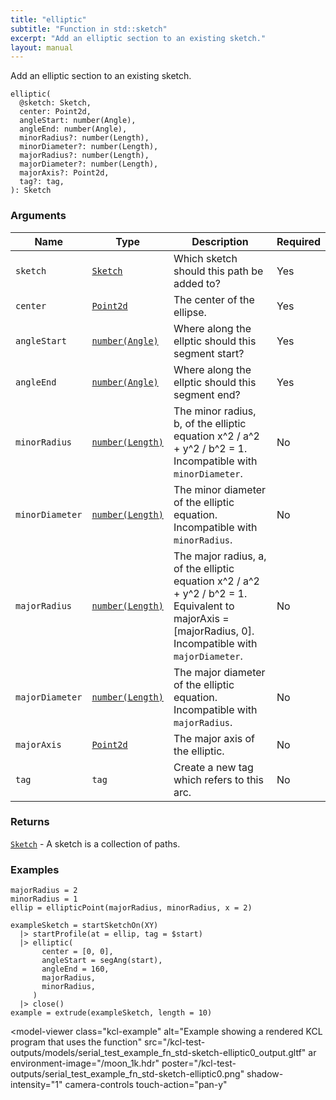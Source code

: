 ```yaml
---
title: "elliptic"
subtitle: "Function in std::sketch"
excerpt: "Add an elliptic section to an existing sketch."
layout: manual
---
```


Add an elliptic section to an existing sketch.

```kcl
elliptic(
  @sketch: Sketch,
  center: Point2d,
  angleStart: number(Angle),
  angleEnd: number(Angle),
  minorRadius?: number(Length),
  minorDiameter?: number(Length),
  majorRadius?: number(Length),
  majorDiameter?: number(Length),
  majorAxis?: Point2d,
  tag?: tag,
): Sketch
```



### Arguments

| Name | Type | Description | Required |
|----------|------|-------------|----------|
| `sketch` | [`Sketch`](/docs/kcl-std/types/std-types-Sketch) | Which sketch should this path be added to? | Yes |
| `center` | [`Point2d`](/docs/kcl-std/types/std-types-Point2d) | The center of the ellipse. | Yes |
| `angleStart` | [`number(Angle)`](/docs/kcl-std/types/std-types-number) | Where along the ellptic should this segment start? | Yes |
| `angleEnd` | [`number(Angle)`](/docs/kcl-std/types/std-types-number) | Where along the ellptic should this segment end? | Yes |
| `minorRadius` | [`number(Length)`](/docs/kcl-std/types/std-types-number) | The minor radius, b, of the elliptic equation x^2 / a^2 + y^2 / b^2 = 1. Incompatible with `minorDiameter`. | No |
| `minorDiameter` | [`number(Length)`](/docs/kcl-std/types/std-types-number) | The minor diameter of the elliptic equation. Incompatible with `minorRadius`. | No |
| `majorRadius` | [`number(Length)`](/docs/kcl-std/types/std-types-number) | The major radius, a, of the elliptic equation x^2 / a^2 + y^2 / b^2 = 1. Equivalent to majorAxis = [majorRadius, 0]. Incompatible with `majorDiameter`. | No |
| `majorDiameter` | [`number(Length)`](/docs/kcl-std/types/std-types-number) | The major diameter of the elliptic equation. Incompatible with `majorRadius`. | No |
| `majorAxis` | [`Point2d`](/docs/kcl-std/types/std-types-Point2d) | The major axis of the elliptic. | No |
| `tag` | `tag` | Create a new tag which refers to this arc. | No |

### Returns

[`Sketch`](/docs/kcl-std/types/std-types-Sketch) - A sketch is a collection of paths.


### Examples

```kcl
majorRadius = 2
minorRadius = 1
ellip = ellipticPoint(majorRadius, minorRadius, x = 2)

exampleSketch = startSketchOn(XY)
  |> startProfile(at = ellip, tag = $start)
  |> elliptic(
       center = [0, 0],
       angleStart = segAng(start),
       angleEnd = 160,
       majorRadius,
       minorRadius,
     )
  |> close()
example = extrude(exampleSketch, length = 10)

```


<model-viewer
  class="kcl-example"
  alt="Example showing a rendered KCL program that uses the  function"
  src="/kcl-test-outputs/models/serial_test_example_fn_std-sketch-elliptic0_output.gltf"
  ar
  environment-image="/moon_1k.hdr"
  poster="/kcl-test-outputs/serial_test_example_fn_std-sketch-elliptic0.png"
  shadow-intensity="1"
  camera-controls
  touch-action="pan-y"
>
</model-viewer>


